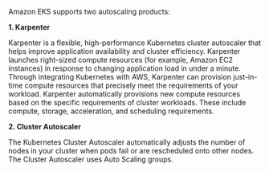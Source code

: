 Amazon EKS supports two autoscaling products:

**1. Karpenter**

Karpenter is a flexible, high-performance Kubernetes cluster autoscaler that helps improve application availability and cluster efficiency. Karpenter launches right-sized compute resources (for example, Amazon EC2 instances) in response to changing application load in under a minute. Through integrating Kubernetes with AWS, Karpenter can provision just-in-time compute resources that precisely meet the requirements of your workload. Karpenter automatically provisions new compute resources based on the specific requirements of cluster workloads. These include compute, storage, acceleration, and scheduling requirements. 

**2. Cluster Autoscaler**

The Kubernetes Cluster Autoscaler automatically adjusts the number of nodes in your cluster when pods fail or are rescheduled onto other nodes. The Cluster Autoscaler uses Auto Scaling groups.